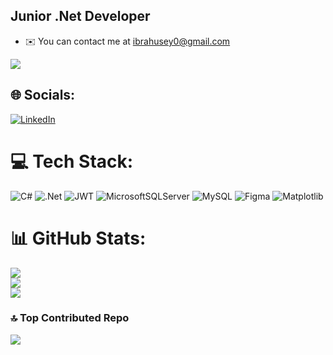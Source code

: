 Junior .Net Developer
---------------------

* ✉️  You can contact me at [ibrahusey0@gmail.com](mailto:ibrahusey0@gmail.com)

<a href="https://www.github.com/Ibbocs" target="_blank" rel="noreferrer"><img
src="https://img.shields.io/github/followers/Ibbocs?logo=github&style=for-the-badge&color=ffffff&labelColor=1c1917" /></a>
## 🌐 Socials:
[![LinkedIn](https://img.shields.io/badge/LinkedIn-%230077B5.svg?logo=linkedin&logoColor=white)](https://linkedin.com/in/ibrahim-huseynov) 

# 💻 Tech Stack:
![C#](https://img.shields.io/badge/c%23-%23239120.svg?style=for-the-badge&logo=csharp&logoColor=white) ![.Net](https://img.shields.io/badge/.NET-5C2D91?style=for-the-badge&logo=.net&logoColor=white) ![JWT](https://img.shields.io/badge/JWT-black?style=for-the-badge&logo=JSON%20web%20tokens) ![MicrosoftSQLServer](https://img.shields.io/badge/Microsoft%20SQL%20Server-CC2927?style=for-the-badge&logo=microsoft%20sql%20server&logoColor=white) ![MySQL](https://img.shields.io/badge/mysql-%2300000f.svg?style=for-the-badge&logo=mysql&logoColor=white) ![Figma](https://img.shields.io/badge/figma-%23F24E1E.svg?style=for-the-badge&logo=figma&logoColor=white) ![Matplotlib](https://img.shields.io/badge/Matplotlib-%23ffffff.svg?style=for-the-badge&logo=Matplotlib&logoColor=black)

# 📊 GitHub Stats:
![](https://github-readme-stats.vercel.app/api?username=Ibbocs&theme=dark&hide_border=false&include_all_commits=false&count_private=false)<br/>
![](https://github-readme-streak-stats.herokuapp.com/?user=Ibbocs&theme=dark&hide_border=false)<br/>
![](https://github-readme-stats.vercel.app/api/top-langs/?username=Ibbocs&theme=dark&hide_border=false&include_all_commits=false&count_private=false&layout=compact)


### 🔝 Top Contributed Repo
![](https://github-contributor-stats.vercel.app/api?username=Ibbocs&limit=5&theme=dark&combine_all_yearly_contributions=true)

<!-- Proudly created with GPRM ( https://gprm.itsvg.in ) -->
